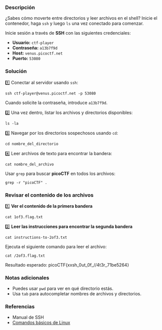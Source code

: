 ### **Descripción**

¿Sabes cómo moverte entre directorios y leer archivos en el shell? Inicie el contenedor, haga `ssh` y luego `ls` una vez conectado para comenzar.

Inicie sesión a través de **SSH** con las siguientes credenciales:

- **Usuario:** `ctf-player`
- **Contraseña:** `a13b7f9d`
- **Host:** `venus.picoctf.net`
- **Puerto:** `53080`

### **Solución**

1️⃣ Conectar al servidor usando `ssh`:

`ssh ctf-player@venus.picoctf.net -p 53080`

Cuando solicite la contraseña, introduce `a13b7f9d`.

2️⃣ Una vez dentro, listar los archivos y directorios disponibles:

`ls -la`

3️⃣ Navegar por los directorios sospechosos usando `cd`:

`cd nombre_del_directorio`

4️⃣ Leer archivos de texto para encontrar la bandera:

`cat nombre_del_archivo`

Usar `grep` para buscar **picoCTF** en todos los archivos:

`grep -r "picoCTF" .`

### **Revisar el contenido de los archivos**

1️⃣ **Ver el contenido de la primera bandera**

`cat 1of3.flag.txt`

2️⃣ **Leer las instrucciones para encontrar la segunda bandera**

`cat instructions-to-2of3.txt`

Ejecuta el siguiente comando para leer el archivo:

`cat /2of3.flag.txt`

Resultado esperado:
picoCTF{xxsh_0ut_0f_\/\/4t3r_71be5264}
### **Notas adicionales**
-  Puedes usar `pwd` para ver en qué directorio estás.
- Usa `tab` para autocompletar nombres de archivos y directorios.
### **Referencias**

- Manual de SSH
- [Comandos básicos de Linux](https://explainshell.com/)